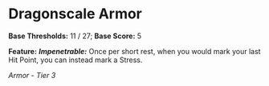 # Dragonscale Armor

**Base Thresholds:** 11 / 27; **Base Score:** 5

**Feature:** ***Impenetrable:*** Once per short rest, when you would mark your last Hit Point, you can instead mark a Stress.

*Armor - Tier 3*
